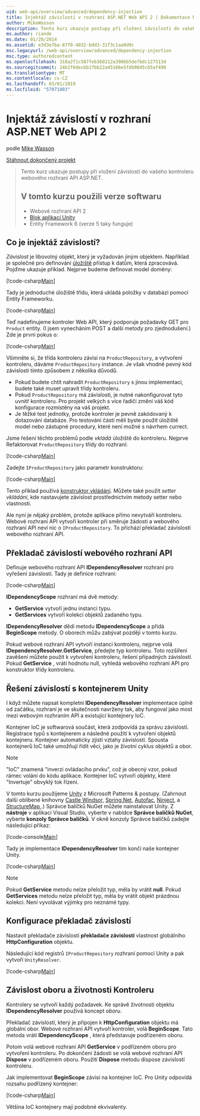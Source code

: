 ```yaml
---
uid: web-api/overview/advanced/dependency-injection
title: Injektáž závislostí v rozhraní ASP.NET Web API 2 | Dokumentace Microsoftu
author: MikeWasson
description: Tento kurz ukazuje postupy při vložení závislosti do vašeho kontroleru webového rozhraní API ASP.NET. Verze softwaru používaných kurz webové rozhraní API 2 Unity Application Block...
ms.author: riande
ms.date: 01/20/2014
ms.assetid: e3d3e7ba-87f0-4032-bdd3-31f3c1aa9d9c
msc.legacyurl: /web-api/overview/advanced/dependency-injection
msc.type: authoredcontent
ms.openlocfilehash: 318a2f1c587feb360212a390bb5de7bdc127513d
ms.sourcegitcommit: 24b1f6decbb17bb22a45166e5fdb0845c65af498
ms.translationtype: MT
ms.contentlocale: cs-CZ
ms.lasthandoff: 03/01/2019
ms.locfileid: "57071803"
---
```

<a name="dependency-injection-in-aspnet-web-api-2"></a>Injektáž závislostí v rozhraní ASP.NET Web API 2
====================
podle [Mike Wasson](https://github.com/MikeWasson)

[Stáhnout dokončený projekt](http://code.msdn.microsoft.com/ASP-NET-Web-API-Tutorial-468ee148)

> Tento kurz ukazuje postupy při vložení závislosti do vašeho kontroleru webového rozhraní API ASP.NET.
> 
> ## <a name="software-versions-used-in-the-tutorial"></a>V tomto kurzu použili verze softwaru
> 
> 
> - Webové rozhraní API 2
> - [Blok aplikací Unity](https://www.nuget.org/packages/Unity/)
> - Entity Framework 6 (verze 5 taky funguje)


## <a name="what-is-dependency-injection"></a>Co je injektáž závislostí?

*Závislost* je libovolný objekt, který je vyžadován jiným objektem. Například je společné pro definování [úložiště](http://martinfowler.com/eaaCatalog/repository.html) přístup k datům, která zpracovává. Pojďme ukazuje příklad. Nejprve budeme definovat model domény:

[!code-csharp[Main](dependency-injection/samples/sample1.cs)]

Tady je jednoduché úložiště třídu, která ukládá položky v databázi pomocí Entity Frameworku.

[!code-csharp[Main](dependency-injection/samples/sample2.cs)]

Teď nadefinujeme kontroler Web API, který podporuje požadavky GET pro `Product` entity. (I jsem vynecháním POST a další metody pro zjednodušení.) Zde je první pokus o:

[!code-csharp[Main](dependency-injection/samples/sample3.cs)]

Všimněte si, že třída kontroleru závisí na `ProductRepository`, a vytvoření kontroleru, dáváme `ProductRepository` instance. Je však vhodné pevný kód závislosti tímto způsobem z několika důvodů.

- Pokud budete chtít nahradit `ProductRepository` s jinou implementaci, budete také muset upravit třídy kontroleru.
- Pokud `ProductRepository` má závislosti, je nutné nakonfigurovat tyto uvnitř kontroleru. Pro projekt velkých s více řadiči změní váš kód konfigurace rozmístěny na váš projekt.
- Je těžké test jednotky, protože kontroler je pevně zakódovaný k dotazování databáze. Pro testování částí měli byste použít úložiště model nebo zástupné procedury, které není možné s návrhem currect.

Jsme řešení těchto problémů podle *vkládá* úložiště do kontroleru. Nejprve Refaktorovat `ProductRepository` třídy do rozhraní:

[!code-csharp[Main](dependency-injection/samples/sample4.cs)]

Zadejte `IProductRepository` jako parametr konstruktoru:

[!code-csharp[Main](dependency-injection/samples/sample5.cs)]

Tento příklad používá [konstruktor vkládání](http://www.martinfowler.com/articles/injection.html#FormsOfDependencyInjection). Můžete také použít *setter vkládání*, kde nastavujete závislost prostřednictvím metody setter nebo vlastnosti.

Ale nyní je nějaký problém, protože aplikace přímo nevytváří kontroleru. Webové rozhraní API vytvoří kontroler při směruje žádosti a webového rozhraní API neví nic o `IProductRepository`. To přichází překladač závislostí webového rozhraní API.

## <a name="the-web-api-dependency-resolver"></a>Překladač závislostí webového rozhraní API

Definuje webového rozhraní API **IDependencyResolver** rozhraní pro vyřešení závislostí. Tady je definice rozhraní:

[!code-csharp[Main](dependency-injection/samples/sample6.cs)]

**IDependencyScope** rozhraní má dvě metody:

- **GetService** vytvoří jednu instanci typu.
- **GetServices** vytvoří kolekci objektů zadaného typu.

**IDependencyResolver** dědí metodu **IDependencyScope** a přidá **BeginScope** metody. O oborech můžu zabývat později v tomto kurzu.

Pokud webové rozhraní API vytvoří instanci kontroleru, nejprve volá **IDependencyResolver.GetService**, předejte typ kontroleru. Toto rozšíření zavěšení můžete použít k vytvoření kontroleru, řešení případných závislostí. Pokud **GetService** , vrátí hodnotu null, vyhledá webového rozhraní API pro konstruktor třídy kontroleru.

## <a name="dependency-resolution-with-the-unity-container"></a>Řešení závislostí s kontejnerem Unity

I když můžete napsat kompletní **IDependencyResolver** implementace úplně od začátku, rozhraní je ve skutečnosti navrženy tak, aby fungoval jako most mezi webovým rozhraním API a existující kontejnery IoC.

Kontejner IoC je softwarová součást, která zodpovídá za správu závislostí. Registrace typů s kontejnerem a následné použití k vytvoření objektů kontejneru. Kontejner automaticky zjistí vztahy závislostí. Spousta kontejnerů IoC také umožňují řídit věci, jako je životní cyklus objektů a obor.

> [!NOTE]
> "IoC" znamená "inverzi ovládacího prvku", což je obecný vzor, pokud rámec volání do kódu aplikace. Kontejner IoC vytvoří objekty, které "Invertuje" obvyklý tok řízení.


V tomto kurzu použijeme [Unity](https://msdn.microsoft.com/library/ff647202.aspx) z Microsoft Patterns &amp; postupy. (Zahrnout další oblíbené knihovny [Castle Windsor](http://www.castleproject.org/), [Spring.Net](http://www.springframework.net/), [Autofac](https://code.google.com/p/autofac/), [Ninject](http://www.ninject.org/), a [StructureMap ](http://structuremap.github.io/documentation/).) Správce balíčků NuGet můžete nainstalovat Unity. Z **nástroje** v aplikaci Visual Studio, vyberte v nabídce **Správce balíčků NuGet**, vyberte **konzoly Správce balíčků**. V okně konzoly Správce balíčků zadejte následující příkaz:

[!code-console[Main](dependency-injection/samples/sample7.cmd)]

Tady je implementace **IDependencyResolver** tím končí naše kontejner Unity.

[!code-csharp[Main](dependency-injection/samples/sample8.cs)]

> [!NOTE]
> Pokud **GetService** metodu nelze přeložit typ, měla by vrátit **null**. Pokud **GetServices** metodu nelze přeložit typ, měla by vrátit objekt prázdnou kolekci. Není vyvolávat výjimky pro neznámé typy.


## <a name="configuring-the-dependency-resolver"></a>Konfigurace překladač závislostí

Nastavit překladače závislostí **překladače závislostí** vlastnost globálního **HttpConfiguration** objektu.

Následující kód registrů `IProductRepository` rozhraní pomocí Unity a pak vytvoří `UnityResolver`.

[!code-csharp[Main](dependency-injection/samples/sample9.cs)]

## <a name="dependency-scope-and-controller-lifetime"></a>Závislost oboru a životnosti Kontroleru

Kontrolery se vytvoří každý požadavek. Ke správě životnosti objektu **IDependencyResolver** používá koncept *oboru*.

Překladač závislostí, který je připojen k **HttpConfiguration** objektu má globální obor. Webové rozhraní API vytvoří kontroler, volá **BeginScope**. Tato metoda vrátí **IDependencyScope** , která představuje podřízeném oboru.

Potom volá webové rozhraní API **GetService** v podřízeném oboru pro vytvoření kontroleru. Po dokončení žádosti se volá webové rozhraní API **Dispose** v podřízeném oboru. Použití **Dispose** metodu dispose závislostí kontroleru.

Jak implementovat **BeginScope** závisí na kontejner IoC. Pro Unity odpovídá rozsahu podřízený kontejner:

[!code-csharp[Main](dependency-injection/samples/sample10.cs)]

Většina IoC kontejnery mají podobné ekvivalenty.
